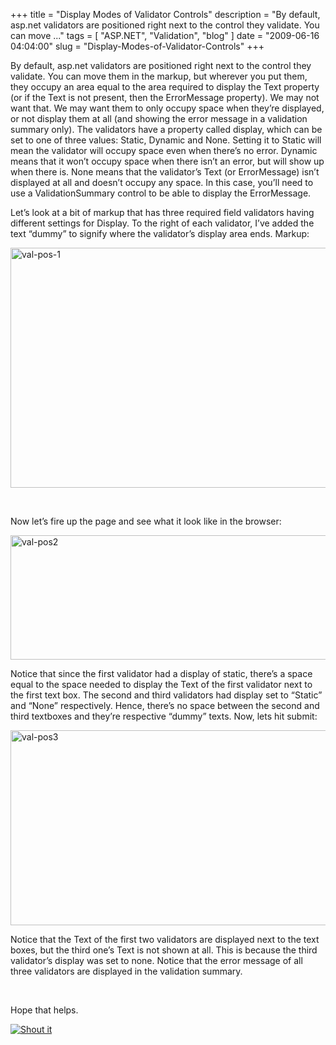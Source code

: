 
+++
title = "Display Modes of Validator Controls"
description = "By default, asp.net validators are positioned right next to the control they validate. You can move  ..."
tags = [ "ASP.NET", "Validation", "blog" ]
date = "2009-06-16 04:04:00"
slug = "Display-Modes-of-Validator-Controls"
+++
<p>By default, asp.net validators are positioned right next to the control they validate. You can move them in the markup, but wherever you put them, they occupy an area equal to the area required to display the Text property (or if the Text is not present, then the ErrorMessage property). We may not want that. We may want them to only occupy space when they&rsquo;re displayed, or not display them at all (and showing the error message in a validation summary only). The validators have a property called display, which can be set to one of three values: Static, Dynamic and None. Setting it to Static will mean the validator will occupy space even when there&rsquo;s no error. Dynamic means that it won&rsquo;t occupy space when there isn&rsquo;t an error, but will show up when there is. None means that the validator&rsquo;s Text (or ErrorMessage) isn&rsquo;t displayed at all and doesn&rsquo;t occupy any space. In this case, you&rsquo;ll need to use a ValidationSummary control to be able to display the ErrorMessage.</p>
<p>Let&rsquo;s look at a bit of markup that has three required field validators having different settings for Display. To the right of each validator, I&rsquo;ve added the text &ldquo;dummy&rdquo; to signify where the validator&rsquo;s display area ends. Markup:</p>
<p><a href="http://www.heartysoft.com/image.axd?picture=val-pos-1.png"><img style="border-right-width: 0px; display: inline; border-top-width: 0px; border-bottom-width: 0px; border-left-width: 0px" title="val-pos-1" src="http://www.heartysoft.com/image.axd?picture=val-pos-1_thumb.png" border="0" alt="val-pos-1" width="603" height="384" /></a></p>
<p>&nbsp;</p>
<p>Now let&rsquo;s fire up the page and see what it look like in the browser:</p>
<p><a href="http://www.heartysoft.com/image.axd?picture=val-pos2.png"><img style="border-bottom: 0px; border-left: 0px; display: inline; border-top: 0px; border-right: 0px" title="val-pos2" src="http://www.heartysoft.com/image.axd?picture=val-pos2_thumb.png" border="0" alt="val-pos2" width="604" height="199" /></a></p>
<p>Notice that since the first validator had a display of static, there&rsquo;s a space equal to the space needed to display the Text of the first validator next to the first text box. The second and third validators had display set to &ldquo;Static&rdquo; and &ldquo;None&rdquo; respectively. Hence, there&rsquo;s no space between the second and third textboxes and they&rsquo;re respective &ldquo;dummy&rdquo; texts. Now, lets hit submit:</p>
<p><a href="http://www.heartysoft.com/image.axd?picture=val-pos3.png"><img style="border-bottom: 0px; border-left: 0px; display: inline; border-top: 0px; border-right: 0px" title="val-pos3" src="http://www.heartysoft.com/image.axd?picture=val-pos3_thumb.png" border="0" alt="val-pos3" width="610" height="312" /></a></p>
<p>Notice that the Text of the first two validators are displayed next to the text boxes, but the third one&rsquo;s Text is not shown at all. This is because the third validator&rsquo;s display was set to none. Notice that the error message of all three validators are displayed in the validation summary.</p>
<p>&nbsp;</p>
<p>Hope that helps.</p>
<div class="wlWriterHeaderFooter" style="margin:0px; padding:0px 0px 0px 0px;">
<div class="shoutIt"><a rev="vote-for" href="http://dotnetshoutout.com/Submit?url=http%3a%2f%2fwww.heartysoft.com%2fpost%2f2009%2f06%2f15%2fDisplay-Modes-of-Validator-Controls.aspx&amp;title=Display+Modes+of+Validator+Controls"><img style="border:0px" src="http://dotnetshoutout.com/image.axd?url=http://www.heartysoft.com/post/2009/06/15/Display-Modes-of-Validator-Controls.aspx" alt="Shout it" /></a></div>
</div>
        